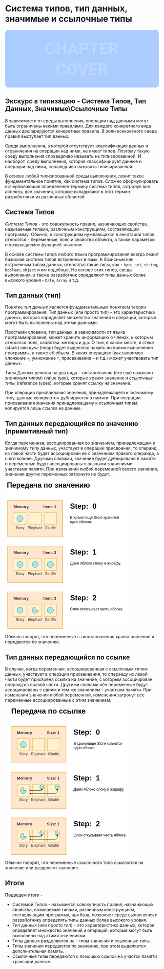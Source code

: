 # Система типов, тип данных, значимые и ссылочные типы
![Chapter Cover](./images/chapter-cover.png)
## Экскурс в типизацию - Система Типов, Тип Данных, Значимые\Ссылочные Типы


В зависимости от среды выполнения, операции над данными могут быть ограничены некими правилами. Для каждого конкретного вида данных декларируются конкретные правила. В роли конкретного свода правил выступает тип данных.

Среда выполнения, в которой отсутствует классификация данных и ограничения на операции над ними, не имеет типов. Поэтому такую среду выполнения справедливо называть не типизированной. И наоборот, среду выполнения, которая классифицирует данные и операции над ними, справедливо называть типизированной.

В основе любой типизированной среды выполнения, лежит такое фундаментальное понятие, как система типов. Сложно сформулировать исчерпывающие определение термину система типов, затронув все аспекты, все значения, которые вкладывают в этот термин разработчики из различных областей.


## Система Типов


*Система Типов* - это совокупность правил, назначающих свойства, называемые типами, различным конструкциям, составляющим программу. Обычно, к конструкциям нуждающихся в аннотации типов, относятся - переменные, поля и свойства объекта, а также параметры и возвращаемое функцией значение.

В основе системы типов любого языка программирования всегда лежит базисная система типов встроенных в язык. К базисным или встроенным типам данных, относятся такие типы, как - `byte`, `int`, `string`, `boolean`, `object` и им подобные. На основе этих типов, среда выполнения, а также разработчик определяют типы данных более высокого уровня - `Date`, `Array` и т.д.


## Тип данных (тип)


Понятие *тип данных* является фундаментальным понятием теории программирования. Тип данных (или просто тип) - это характеристика данных, которая определяет множество значений и операций, которые могут быть выполнены над этими данными.

Простыми словами, тип данных, в зависимости от языка программирования, может хранить информацию о членах, к которым относятся поля, свойства.  методы и д.р. О том, в каком месте, в *стеке* (stack) или *куче* (heap) будет выделятся память во время выполнения программы, а также её объем. В каких операциях (как например сложение `+`, умножение `*`, присваивание `=` и т.д.)  может участвовать тип данных.

Типы Данных делятся на два вида - *типы значения* (его ещё называют *значимым типом*) (value type), которые хранят значение и *ссылочные типы* (reference types), которые хранят ссылку на значение.

При операции присваивания значения, принадлежащего к значимому типу, данные копируются-дублируются в памяти. При операции присваивания значения принадлежащему к ссылочным типам, копируется лишь ссылка на данные.


## Тип данных передающийся по значению (примитивный тип)


Когда переменная, ассоциированная со значением, принадлежащим к значимому типу данных, участвует в операции присвоения, то операнд из левой части будет ассоциирован не с значением правого операнда, а с его копией. Другими словами, значение будет дублировано в памяти и переменные будут ассоциированы с разными значениями - участками памяти. При изменении любой переменной своего значения, значения других переменных затронуто не будет.

![](./images/type-conversion-value-type.png)  

Обычно говорят, что переменные с типом значения хранят значение и передаются по значению.


## Тип данных передающийся по ссылке


В случае, когда переменная, ассоциированная с ссылочным типом данных, участвует в операции присваивания, то операнду из левой части будет присвоена ссылка на значение, с которым ассоциирован операнд из правой части. Другими словами обе переменные будут ассоциированы с одним и тем же значением - участком памяти. При изменении значения любой переменной, изменения затронут все переменные ассоциированные с этим значением.

![](./images/type-conversion-ref-type.png) 

Обычно говорят, что переменные ссылочного типа ссылаются на значение или разделяют значение.


## Итоги

Подведем итоги - 

- Системой Типов - называется совокупность правил, назначающих свойства, называемые типами, различным конструкциям, составляющим программу, чья база, позволяет среде выполнения и разработчику определять типы данных более высокого уровня.
- Тип данных (или просто тип) - это характеристика данных, которая определяет множество значений и операций, которые могут быть выполнены над этими значениями.
- Типы данных разделяются на - типы значения и ссылочные типы.
- Типы значения передаются по значению, при этом выделяется дополнительная память.
- Ссылочные типы передаются с помощью ссылок на участок памяти хранящий данные.
